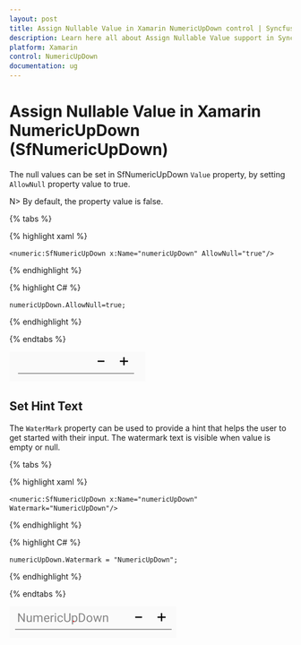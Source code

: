 ```yaml
---
layout: post
title: Assign Nullable Value in Xamarin NumericUpDown control | Syncfusion
description: Learn here all about Assign Nullable Value support in Syncfusion Xamarin NumericUpDown (SfNumericUpDown) control and more.
platform: Xamarin
control: NumericUpDown
documentation: ug
---
```

# Assign Nullable Value in Xamarin NumericUpDown (SfNumericUpDown)

The null values can be set in SfNumericUpDown `Value` property, by setting `AllowNull` property value to true.

N> By default, the property value is false.

{% tabs %}

{% highlight xaml %}

	<numeric:SfNumericUpDown x:Name="numericUpDown" AllowNull="true"/>
	
{% endhighlight %}

{% highlight C# %}

	numericUpDown.AllowNull=true;

{% endhighlight %}



{% endtabs %}

![AllowNull](images/AllowNull.png)


## Set Hint Text

The `WaterMark` property can be used to provide a hint that helps the user to get started with their input. The watermark text is visible when value is empty or null.

{% tabs %}

{% highlight xaml %}

	<numeric:SfNumericUpDown x:Name="numericUpDown" Watermark="NumericUpDown"/>
	
{% endhighlight %}

{% highlight C# %}

	numericUpDown.Watermark = "NumericUpDown";
	
{% endhighlight %}


{% endtabs %}


![WaterMark](images/WaterMark.png)
